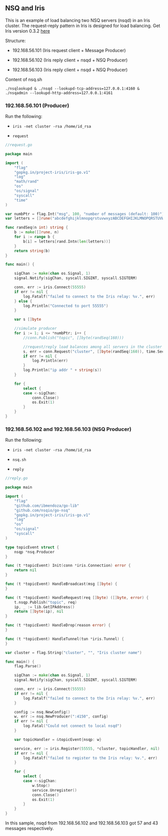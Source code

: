 <script>
  (function(i,s,o,g,r,a,m){i['GoogleAnalyticsObject']=r;i[r]=i[r]||function(){
  (i[r].q=i[r].q||[]).push(arguments)},i[r].l=1*new Date();a=s.createElement(o),
  m=s.getElementsByTagName(o)[0];a.async=1;a.src=g;m.parentNode.insertBefore(a,m)
  })(window,document,'script','//www.google-analytics.com/analytics.js','ga');

  ga('create', 'UA-71257746-1', 'auto');
  ga('send', 'pageview');

</script>

## NSQ and Iris

This is an example of load balancing two NSQ servers (nsqd) in an Iris cluster. The request-reply pattern in Iris is designed for 
load balancing. Get Iris version 0.3.2 [here](https://github.com/ibmendoza/project-iris/releases)

Structure:

- 192.168.56.101 (Iris request client + Message Producer)

- 192.168.56.102 (Iris reply client + nsqd + NSQ Producer)

- 192.168.56.103 (Iris reply client + nsqd + NSQ Producer)


Content of nsq.sh

```./nsqlookupd & ./nsqd --lookupd-tcp-address=127.0.0.1:4160 & ./nsqadmin --lookupd-http-address=127.0.0.1:4161```

### 192.168.56.101 (Producer)

Run the following:

- ```iris -net cluster -rsa /home/id_rsa```

- ```request```

```go
//request.go

package main

import (
	"flag"
	"gopkg.in/project-iris/iris-go.v1"
	"log"
	"math/rand"
	"os"
	"os/signal"
	"syscall"
	"time"
)

var numbPtr = flag.Int("msg", 100, "number of messages (default: 100)")
var letters = []rune("abcdefghijklmnopqrstuvwxyzABCDEFGHIJKLMNOPQRSTUVWXYZ")

func randSeq(n int) string {
	b := make([]rune, n)
	for i := range b {
		b[i] = letters[rand.Intn(len(letters))]
	}
	return string(b)
}

func main() {

	sigChan := make(chan os.Signal, 1)
	signal.Notify(sigChan, syscall.SIGINT, syscall.SIGTERM)

	conn, err := iris.Connect(55555)
	if err != nil {
		log.Fatalf("failed to connect to the Iris relay: %v.", err)
	} else {
		log.Println("Connected to port 55555")
	}

	var s []byte

	//simulate producer
	for i := 1; i <= *numbPtr; i++ {
		//conn.Publish("topic", []byte(randSeq(160)))

		//request/reply load balances among all servers in the cluster
		s, err = conn.Request("cluster", []byte(randSeq(160)), time.Second*2)
		if err != nil {
			log.Println(err)
		}
		log.Println("ip addr " + string(s))
	}

	for {
		select {
		case <-sigChan:
			conn.Close()
			os.Exit(1)
		}
	}
}
```

### 192.168.56.102 and 192.168.56.103 (NSQ Producer)

Run the following:

- ```iris -net cluster -rsa /home/id_rsa```

- ```nsq.sh```

- ```reply```

```go
//reply.go

package main

import (
	"flag"
	"github.com/ibmendoza/go-lib"
	"github.com/nsqio/go-nsq"
	"gopkg.in/project-iris/iris-go.v1"
	"log"
	"os"
	"os/signal"
	"syscall"
)

type topicEvent struct {
	nsqp *nsq.Producer
}

func (t *topicEvent) Init(conn *iris.Connection) error {
	return nil
}

func (t *topicEvent) HandleBroadcast(msg []byte) {
}

func (t *topicEvent) HandleRequest(req []byte) ([]byte, error) {
	t.nsqp.Publish("topic", req)
	ip, _ := lib.GetIPAddress()
	return []byte(ip), nil
}

func (t *topicEvent) HandleDrop(reason error) {
}

func (t *topicEvent) HandleTunnel(tun *iris.Tunnel) {
}

var cluster = flag.String("cluster", "", "Iris cluster name")

func main() {
	flag.Parse()

	sigChan := make(chan os.Signal, 1)
	signal.Notify(sigChan, syscall.SIGINT, syscall.SIGTERM)

	conn, err := iris.Connect(55555)
	if err != nil {
		log.Fatalf("failed to connect to the Iris relay: %v.", err)
	}

	config := nsq.NewConfig()
	w, err := nsq.NewProducer(":4150", config)
	if err != nil {
		log.Fatal("Could not connect to local nsqd")
	}

	var topicHandler = &topicEvent{nsqp: w}

	service, err := iris.Register(55555, *cluster, topicHandler, nil)
	if err != nil {
		log.Fatalf("failed to register to the Iris relay: %v.", err)
	}

	for {
		select {
		case <-sigChan:
			w.Stop()
			service.Unregister()
			conn.Close()
			os.Exit(1)
		}
	}
}
```

In this sample, nsqd from 192.168.56.102 and 192.168.56.103 got 57 and 43 messages respectively.
